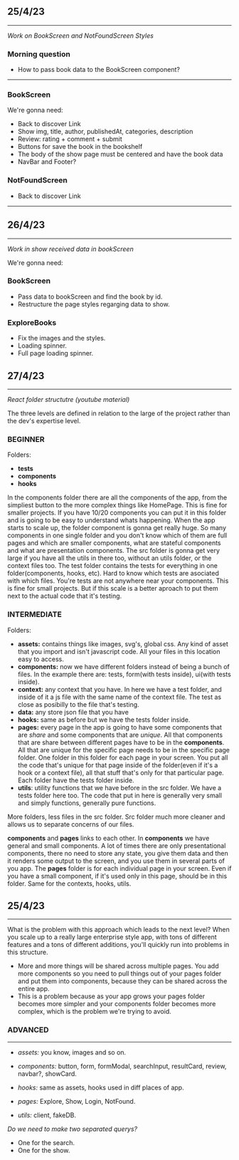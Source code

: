 ## 25/4/23
<hr/>

_Work on BookScreen and NotFoundScreen Styles_

### Morning question

- How to pass book data to the BookScreen component?
<hr/>

### BookScreen

We're gonna need: 
- Back to discover Link
- Show img, title, author, publishedAt, categories, description
- Review: rating + comment + submit
- Buttons for save the book in the bookshelf
- The body of the show page must be centered and have the book data
- NavBar and Footer?

### NotFoundScreen

- Back to discover Link

<hr/>

## 26/4/23

<hr/>

_Work in show received data in bookScreen_

We're gonna need:

### BookScreen
- Pass data to bookScreen and find the book by id.
- Restructure the page styles regarging data to show.

### ExploreBooks
- Fix the images and the styles.
- Loading spinner.
- Full page loading spinner.

## 27/4/23
<hr/>

_React folder structutre (youtube material)_

The three levels are defined in relation to the large of the project rather than the dev's expertise level. 

### BEGINNER

Folders: 
- __tests__
- __components__ 
- __hooks__

In the components folder there are all the components of the app, from the simpliest button to the more complex things like HomePage. This is fine for smaller projects. If you have 10/20 components you can put it in this folder and is going to be easy to understand whats happening.
When the app starts to scale up, the folder component is gonna get really huge. So many components in one single folder and you don't know which of them are full pages and which are smaller components, what are stateful components and what are presentation components.
The src folder is gonna get very large if you have all the utils in there too, without an utils folder, or the context files too.
The test folder contains the tests for everything in one folder(components, hooks, etc). Hard to know which tests are asociated with which files. You're tests are not anywhere near your components. This is fine for small projects. But if this scale is a better aproach to put them next to the actual code that it's testing.

### INTERMEDIATE

Folders:
- __assets:__ contains things like images, svg's, global css. Any kind of asset that you import and isn't javascript code. All your files in this location easy to access.
- __components:__ now we have different folders instead of being a bunch of files. In the example there are: tests, form(with tests inside), ui(with tests inside).
- __context:__ any context that you have. In here we have a test folder, and inside of it a js file with the same name of the context file. The test as close as posibilly to the file that's testing.
- __data:__ any store json file that you have
- __hooks:__ same as before but we have the tests folder inside.
- __pages:__ every page in the app is going to have some components that are _share_ and some components that are _unique_. All that components that are share between different pages have to be in the __components__. All that are unique for the specific page needs to be in the specific page folder. One folder in this folder for each page in your screen. You put all the code that's unique for that page inside of the folder(even if it's a hook or a context file), all that stuff that's only for that particular page. Each folder have the tests folder inside. 
- __utils__: utility functions that we have before in the src folder. We have a tests folder here too. The code that put in here is generally very small and simply functions, generally pure functions.

More folders, less files in the src folder. Src folder much more cleaner and allows us to separate concerns of our files.

__components__ and __pages__ links to each other. In __components__ we have general and small components. A lot of times there are only presentational components, there no need to store any state, you give them data and then it renders some output to the screen, and you use them in several parts of you app. 
The __pages__ folder is for each individual page in your screen. Even if you have a small component, if it's used only in this page, should be in this folder. Same for the contexts, hooks, utils.

## 25/4/23
<hr/>

What is the problem with this approach which leads to the next level?
When you scale up to a really large enterprise style app, with tons of different features and a tons of different additions, you'll quickly run into problems in this structure.
- More and more things will be shared across multiple pages. You add more components so you need to pull things out of your pages folder and put them into components, because they can be shared across the entire app.
- This is a problem because as your app grows your pages folder becomes more simpler and your components folder becomes more complex, which is the problem we're trying to avoid.

### ADVANCED

******************************************************

- _assets:_ you know, images and so on.

- _components:_ button, form, formModal, searchInput, resultCard, review, navbar?, showCard. 

- _hooks:_ same as assets, hooks used in diff places of app. 

- _pages:_ Explore, Show, Login, NotFound.

- _utils:_ client, fakeDB.

_Do we need to make two separated querys?_
- One for the search.
- One for the show.

